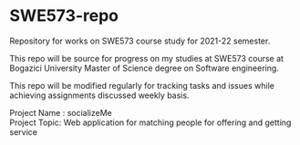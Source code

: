 # SWE573-repo
Repository for works on SWE573 course study for 2021-22 semester.

This repo will be source for progress on my studies at SWE573 course at Bogazici University Master of Science degree on Software engineering.

This repo will be modified regularly for tracking tasks and issues while achieving assignments discussed weekly basis.

Project Name : socializeMe  
Project Topic: Web application for matching people for offering and getting service
